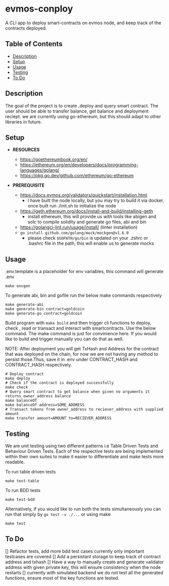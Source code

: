 # evmos-conploy
A CLI app to deploy smart-contracts on evmos node, and keep track of the contracts deployed.

## Table of Contents
* [Description](#description)
* [Setup](#setup)
* [Usage](#usage)
* [Testing](#testing)
* [To Do](#todo)

## Description

The goal of the project is to create ,deploy and query smart contract. The user should be able to transfer balance, get balance and deployment reciept.
we are currently using go-ethereum, but this should adapt to other libraries in future.

## Setup

- **RESOURCES**
    * https://goethereumbook.org/en/
    * https://ethereum.org/en/developers/docs/programming-languages/golang/
    * https://pkg.go.dev/github.com/ethereum/go-ethereum

- **PREREQUISITE**
    * https://docs.evmos.org/validators/quickstart/installation.html
        - I have built the node locally, but you may try to build it via docker, once built run ./init.sh to initialize the node
    * https://geth.ethereum.org/docs/install-and-build/installing-geth
        - install ethereum, this will provide us with tools like abigen and solc to compile solidity and generate go files, abi and bin
    * https://golangci-lint.run/usage/install/ (linter installation)
    * `go install github.com/golang/mock/mockgen@v1.6.0`
        - please check `$GOPATH/go/bin` is updated on your .zshrc or .bashrc file in the path, this will enable us to generate mocks
## Usage
.env.template is a placeholder for env variables, this command will generate .env
```
make envgen
```

To generate abi, bin and gofile run the below make commands respectively
```
make generate-abi
make generate-bin contract=goldcoin
make generate-go contract=goldcoin
```

Build program with `make build` and then trigger cli functions to deploy, check , read or transact and interact
with smartcontracts. Use the below command. The make command is just for
convinience here. If you would like to build and trigger manually you can
do that as well.

NOTE: After deployment you will get TxHash and Address for the contract that was deployed on the chain, for now we are not
having any method to persist those.Thus, save it in .env under CONTRACT_HASH and CONTRACT_HASH respectively.

```
# Deploy contract
make deploy
# Check if the contract is deployed successfully
make check
# Query smart contract to get balance when given no arguments it returns owner_address balance
make balanceOf
make balanceOf address=SOME_ADDRESS
# Transact tokens from owner_address to reciever_address with supplied amount
make transfer amount=AMOUNT to=RECIEVER_ADDRESS
```

## Testing

We are unit testing using two different patterns i.e Table Driven Tests and Behaviour Driven Tests.
Each of the respective tests are being implemented within their own suites to make it easier to
differentiate and make tests more readable.

To run table driven tests
```
make test-table
```

To run BDD tests
```
make test-bdd
```

Alternatively, if you would like to run both the tests simultaneously you can run that simply
by `go test -v ./...` or using make
```
make test
```

## To Do

[] Refactor tests, add more bdd test cases currently only important testcases are covered
[] Add a persistant storage to keep track of contract address and txhash
[] Have a way to manually create and generate validator address with given private key, this will ensure consistency when the node restarts
[] currently with simulated backend we do not test all the generated functions, ensure most of the key functions are tested.
